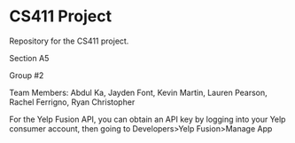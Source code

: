 # CS411 Project
Repository for the CS411 project.

Section A5

Group #2

Team Members: Abdul Ka, Jayden Font, Kevin Martin, Lauren Pearson, Rachel Ferrigno, Ryan Christopher

For the Yelp Fusion API, you can obtain an API key by logging into your Yelp consumer account, then going to Developers>Yelp Fusion>Manage App
